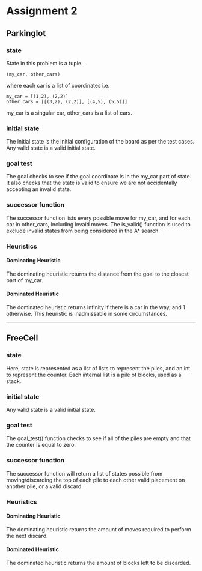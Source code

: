# Assignment 2

## Parkinglot

### state

State in this problem is a tuple.

    (my_car, other_cars)

where each car is a list of coordinates i.e.

    my_car = [(1,2), (2,2)]
    other_cars = [[(3,2), (2,2)], [(4,5), (5,5)]]

my_car is a singular car, other_cars is a list of cars.

### initial state

The initial state is the initial configuration of the board as per the test cases. Any valid state is a valid initial state.

### goal test

The goal checks to see if the goal coordinate is in the my_car part of state. It also checks that the state is valid to ensure we are not accidentally accepting an invalid state.

### successor function

The successor function lists every possible move for my_car, and for each car in other_cars, including invaid moves. The is_valid() function is used to exclude invalid states from being considered in the A* search.

### Heuristics

#### Dominating Heuristic

The dominating heuristic returns the distance from the goal to the closest part of my_car.

#### Dominated Heuristic

The dominated heuristic returns infinity if there is a car in the way, and 1 otherwise. This heuristic is inadmissable in some circumstances.

----

## FreeCell

### state

Here, state is represented as a list of lists to represent the piles, and an int to represent the counter. Each internal list is a pile of blocks, used as a stack.

### initial state

Any valid state is a valid initial state.

### goal test

The goal_test() function checks to see if all of the piles are empty and that the counter is equal to zero.

### successor function

The successor function will return a list of states possible from moving/discarding the top of each pile to each other valid placement on another pile, or a valid discard.

### Heuristics

#### Dominating Heuristic

The dominating heuristic returns the amount of moves required to perform the next discard.

#### Dominated Heuristic

The dominated heuristic returns the amount of blocks left to be discarded.
